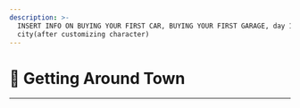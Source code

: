 ```yaml
---
description: >-
  INSERT INFO ON BUYING YOUR FIRST CAR, BUYING YOUR FIRST GARAGE, day 1 in
  city(after customizing character)
---
```


# 🚶 Getting Around Town

****
